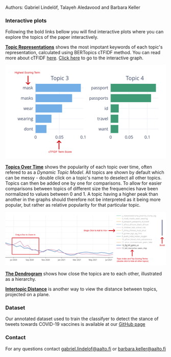 Authors: Gabriel Lindelöf, Talayeh Aledavood and Barbara Keller

### Interactive plots
Following the bold links bellow you will find interactive plots where you can explore the topics of the paper interactively. 

[**Topic Representations**](https://htmlpreview.github.io/?https://github.com/GabrielLindelof/Vaccine-Discourse-on-Twitter-During-the-COVID-19-Pandemic/blob/companion_website/topic_representations.html) shows the most impotant keywords of each topic's representation, calculated using BERTopics cTFIDF method. You can read more about cTFIDF [here](https://maartengr.github.io/BERTopic/api/ctfidf.html). [Click here](https://htmlpreview.github.io/?https://github.com/GabrielLindelof/Vaccine-Discourse-on-Twitter-During-the-COVID-19-Pandemic/blob/companion_website/topic_representations.html) to go to the interactive graph. 

![**Term Score Bar Graphs**](/assets/term_scores.png)

[**Topics Over Time**](https://htmlpreview.github.io/?https://github.com/GabrielLindelof/Vaccine-Discourse-on-Twitter-During-the-COVID-19-Pandemic/blob/companion_website/topics_over_time.html) shows the popularity of each topic over time, often refered to as a _Dynamic Topic Model_. All topics are shown by default which can be messy - double click on a topic's name to deselect all other topics. Topics can then be added one by one for comparisons. To allow for easier comparisons between topics of different size the frequencies have been normalized to values between 0 and 1. A topic having a higher peak than another in the graphs should therefore not be interpreted as it being more popular, but rather as relative popularity for that particular topic. 

![**Topics Over Time Graph**](/assets/topics_over_time.png)

[**The Dendrogram**](https://htmlpreview.github.io/?https://github.com/GabrielLindelof/Vaccine-Discourse-on-Twitter-During-the-COVID-19-Pandemic/blob/companion_website/dendrogram.html) shows how close the topics are to each other, illustrated as a hierarchy. 

[**Intertopic Distance**](https://htmlpreview.github.io/?https://github.com/GabrielLindelof/Vaccine-Discourse-on-Twitter-During-the-COVID-19-Pandemic/blob/companion_website/intertopic.html) is another way to view the distance between topics, projected on a plane.   

### Dataset
Our annotated dataset used to train the classifyer to detect the stance of tweets towards COVID-19 vaccines is available at our [GitHub page](https://github.com/GabrielLindelof/Vaccine-Discourse-on-Twitter-During-the-COVID-19-Pandemic)

### Contact
For any questions contact gabriel.lindelof@aalto.fi or barbara.keller@aalto.fi 


